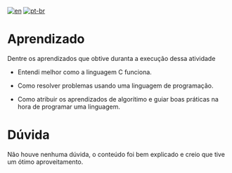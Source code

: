 [![en](https://img.shields.io/badge/lang-en-red.svg)](https://github.com/DayanFA/Sistemas-de-Informacao-UFAC/blob/main/Algoritmos%20e%20Linguagem%20de%20Programa%C3%A7%C3%A3o/Avalia%C3%A7%C3%A3o%203/README.md)
[![pt-br](https://img.shields.io/badge/lang-pt--br-green.svg)](https://github.com/DayanFA/Sistemas-de-Informacao-UFAC/blob/main/Algoritmos%20e%20Linguagem%20de%20Programa%C3%A7%C3%A3o/Avalia%C3%A7%C3%A3o%203/README.pt-br.md)

# Aprendizado

Dentre os aprendizados que obtive duranta a execução dessa atividade

* Entendi melhor como a linguagem C funciona.

* Como resolver problemas usando uma linguagem de programação.

* Como atribuir os aprendizados de algorítimo e guiar boas práticas na hora de programar uma linguagem.

# Dúvida

Não houve nenhuma dúvida, o conteúdo foi bem explicado e creio que tive um ótimo aproveitamento.
